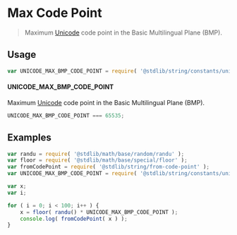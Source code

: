 # Max Code Point

> Maximum [Unicode][unicode] code point in the Basic Multilingual Plane (BMP).

<section class="usage">

## Usage

``` javascript
var UNICODE_MAX_BMP_CODE_POINT = require( '@stdlib/string/constants/unicode-max-bmp-code-point' );
```

#### UNICODE_MAX_BMP_CODE_POINT

Maximum [Unicode][unicode] code point in the Basic Multilingual Plane (BMP).

``` javascript
UNICODE_MAX_BMP_CODE_POINT === 65535;
```

</section>

<!-- /.usage -->


<section class="examples">

## Examples

``` javascript
var randu = require( '@stdlib/math/base/random/randu' );
var floor = require( '@stdlib/math/base/special/floor' );
var fromCodePoint = require( '@stdlib/string/from-code-point' );
var UNICODE_MAX_BMP_CODE_POINT = require( '@stdlib/string/constants/unicode-max-bmp-code-point' );

var x;
var i;

for ( i = 0; i < 100; i++ ) {
    x = floor( randu() * UNICODE_MAX_BMP_CODE_POINT );
    console.log( fromCodePoint( x ) );
}
```

</section>

<!-- /.examples -->


<section class="links">

[unicode]: https://en.wikipedia.org/wiki/Unicode

</section>

<!-- /.links -->

